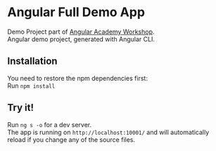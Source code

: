 # Angular Full Demo App

Demo Project part of <a href="https://angular.ac" target="_blank">Angular Academy Workshop</a>.  
Angular demo project, generated with Angular CLI.

## Installation

You need to restore the npm dependencies first:  
Run `npm install`

## Try it!

Run `ng s -o` for a dev server.  
The app is running on `http://localhost:10001/` and will automatically reload if you change any of the source files.
